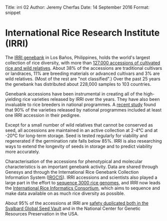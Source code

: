 Title: irri 02 Author: Jeremy Cherfas Date: 14 September 2016  Format: snippet

# International Rice Research Institute (IRRI)

The [IRRI genebank][irri] in Los Baños, Philippines, holds the world's largest collection of rice diversity, with more than [127,000 accessions of cultivated rice and wild relatives][phl001]. About 38% of the accessions are traditional cultivars or landraces, 11% are breeding materials or advanced cultivars and 3% are wild relatives. (Most of the rest are "not classified".) Over the past 25 years the genebank has distributed about 228,000 samples to 103 countries.

Genebank accessions have been instrumental in creating all of the high-yielding rice varieties released by IRRI over the years. They have also been invaluable to rice breeders in national programmes. A [recent study][cgiar] found that 90% of the varieties released by national programmes included at least one IRRI accession in their pedigree.

Except for a small number of wild relatives that cannot be conserved as seed, all accessions are maintained in an active collection at 2-4°C and at -20°C for long-term storage. Seed is tested regularly for viability and regenerated if the germination rate falls below 85%. IRRI is also researching ways to extend the longevity of seeds in storage and to predict viability more accurately.

Characterisation of the accessions for phenotypical and molecular characteristics is an important genebank activity. Data are shared through Genesys and through the International Rice Genebank Collection Information System ([IRGCIS]). IRRI accessions and scientists also played a large part in the effort to [sequence 3000 rice genomes][irri 2], and IRRI now leads the [International Rice Informatics Consortium][irri 3], which aims to sequence and make data available on as much rice diversity as possible.

About 95% of the accessions at IRRI are [safety duplicated both in the Svalbard Global Seed Vault][phl001-sgsv] and in the National Center for Genetic Resources Preservation in the USA.

[cgiar]: http://www.cgiar.org/consortium-news/genebanks-investing-in-biodiversity-for-future-generations/
[irgcis]: http://www.irgcis.irri.org:81/grc/irgcishome.html
[irri]: http://irri.org/our-work/research/genetic-diversity/international-rice-genebank
[irri 2]: http://iric.irri.org/resources/3000-genomes-project
[irri 3]: http://iric.irri.org/home
[phl001]: https://www.genesys-pgr.org/wiews/PHL001/data
[phl001-sgsv]: https://goo.gl/tyn7M0
